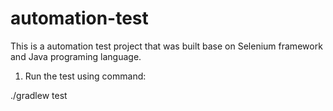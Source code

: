 # automation-test
This is a automation test project that was built base on Selenium framework and Java programing language.

1. Run the test using command:

./gradlew test
